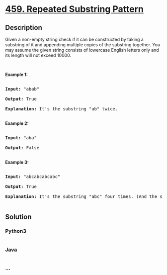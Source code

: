 # [459. Repeated Substring Pattern](https://leetcode.com/problems/repeated-substring-pattern)

## Description
<p>Given a non-empty string check if it can be constructed by taking a substring of it and appending multiple copies of the substring together. You may assume the given string consists of lowercase English letters only and its length will not exceed 10000.</p>

<p>&nbsp;</p>

<p><b>Example 1:</b></p>

<pre>
<b>Input:</b> &quot;abab&quot;
<b>Output:</b> True
<b>Explanation:</b> It&#39;s the substring &quot;ab&quot; twice.
</pre>

<p><b>Example 2:</b></p>

<pre>
<b>Input:</b> &quot;aba&quot;
<b>Output:</b> False
</pre>

<p><b>Example 3:</b></p>

<pre>
<b>Input:</b> &quot;abcabcabcabc&quot;
<b>Output:</b> True
<b>Explanation:</b> It&#39;s the substring &quot;abc&quot; four times. (And the substring &quot;abcabc&quot; twice.)
</pre>



## Solution
<!-- Type common method here -->


### Python3
<!-- Type special method here -->

```python

```

### Java
<!-- Type special method here -->

```java

```

### ...
```

```

